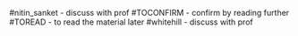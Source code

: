 


#nitin_sanket  - discuss with prof
#TOCONFIRM - confirm by reading further
#TOREAD - to read the material later
#whitehill - discuss with prof